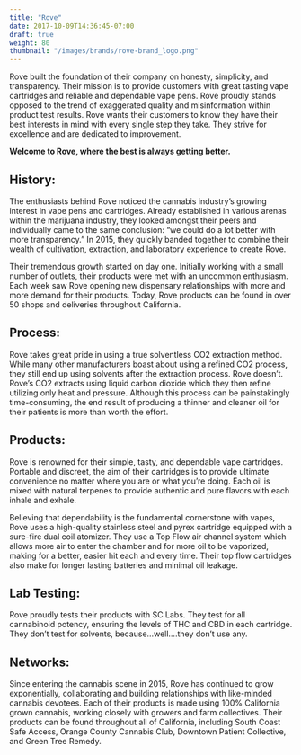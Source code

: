 ```yaml
---
title: "Rove"
date: 2017-10-09T14:36:45-07:00
draft: true
weight: 80
thumbnail: "/images/brands/rove-brand_logo.png"
---
```


Rove built the foundation of their company on honesty, simplicity, and transparency. Their mission is to provide customers with great tasting vape cartridges and reliable and dependable vape pens. Rove proudly stands opposed to the trend of exaggerated quality and misinformation within product test results. Rove wants their customers to know they have their best interests in mind with every single step they take. They strive for excellence and are dedicated to improvement.

**Welcome to Rove, where the best is always getting better.**

## History:

The enthusiasts behind Rove noticed the cannabis industry’s growing interest in vape pens and cartridges. Already established in various arenas within the marijuana industry, they looked amongst their peers and individually came to the same conclusion: “we could do a lot better with more transparency.” In 2015, they quickly banded together to combine their wealth of cultivation, extraction, and laboratory experience to create Rove.

Their tremendous growth started on day one. Initially working with a small number of outlets, their products were met with an uncommon enthusiasm. Each week saw Rove opening new dispensary relationships with more and more demand for their products. Today, Rove products can be found in over 50 shops and deliveries throughout California.

## Process:

Rove takes great pride in using a true solventless CO2 extraction method. While many other manufacturers boast about using a refined CO2 process, they still end up using solvents after the extraction process. Rove doesn’t. Rove’s CO2 extracts using liquid carbon dioxide which they then refine utilizing only heat and pressure. Although this process can be painstakingly time-consuming, the end result of producing a thinner and cleaner oil for their patients is more than worth the effort.

## Products:

Rove is renowned for their simple, tasty, and dependable vape cartridges. Portable and discreet, the aim of their cartridges is to provide ultimate convenience no matter where you are or what you’re doing. Each oil is mixed with natural terpenes to provide authentic and pure flavors with each inhale and exhale.

Believing that dependability is the fundamental cornerstone with vapes, Rove uses a high-quality stainless steel and pyrex cartridge equipped with a sure-fire dual coil atomizer. They use a Top Flow air channel system which allows more air to enter the chamber and for more oil to be vaporized, making for a better, easier hit each and every time. Their top flow cartridges also make for longer lasting batteries and minimal oil leakage.

## Lab Testing:

Rove proudly tests their products with SC Labs. They test for all cannabinoid potency, ensuring the levels of THC and CBD in each cartridge. They don’t test for solvents, because…well….they don’t use any.

## Networks:

Since entering the cannabis scene in 2015, Rove has continued to grow exponentially, collaborating and building relationships with like-minded cannabis devotees. Each of their products is made using 100% California grown cannabis, working closely with growers and farm collectives. Their products can be found throughout all of California, including South Coast Safe Access, Orange County Cannabis Club, Downtown Patient Collective, and Green Tree Remedy.
